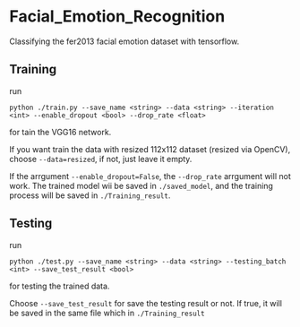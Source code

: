 # Facial_Emotion_Recognition
Classifying the fer2013 facial emotion dataset with tensorflow.

## Training
run
```
python ./train.py --save_name <string> --data <string> --iteration <int> --enable_dropout <bool> --drop_rate <float>
```
for tain the VGG16 network.

If you want train the data with resized 112x112 dataset (resized via OpenCV), choose ```--data=resized```, if not, just leave it empty. 

If the arrgument ```--enable_dropout=False```, the ```--drop_rate``` arrgument will not work.
The trained model wii be saved in ```./saved_model```, and the training process will be saved in ```./Training_result```.

## Testing
run
```
python ./test.py --save_name <string> --data <string> --testing_batch <int> --save_test_result <bool>
```
for testing the trained data.

Choose ```--save_test_result``` for save the testing result or not. If true, it will be saved in the same file which in ```./Training_result```
